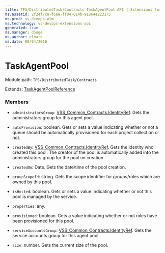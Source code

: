 ```yaml
---
title: TFS/DistributedTask/Contracts TaskAgentPool API | Extensions for Visual Studio Team Services
ms.assetid: 2f24f7ca-f6ae-ff04-014b-91864e223175
ms.prod: vs-devops-alm
ms.technology: vs-devops-extensions-api
generated: true
ms.manager: douge
ms.author: elbatk
ms.date: 08/04/2016
---
```


# TaskAgentPool

Module path: `TFS/DistributedTask/Contracts`

Extends: [TaskAgentPoolReference](../../../TFS/DistributedTask/Contracts/TaskAgentPoolReference.md)

### Members

* `administratorsGroup`: [VSS_Common_Contracts.IdentityRef](../../../VSS/WebApi/Contracts/IdentityRef.md). Gets the administrators group for this agent pool.

* `autoProvision`: boolean. Gets or sets a value indicating whether or not a queue should be automatically provisioned for each project collection or not.

* `createdBy`: [VSS_Common_Contracts.IdentityRef](../../../VSS/WebApi/Contracts/IdentityRef.md). Gets the identity who created this pool. The creator of the pool is automatically added into the administrators group for the pool on creation.

* `createdOn`: Date. Gets the date/time of the pool creation.

* `groupScopeId`: string. Gets the scope identifier for groups/roles which are owned by this pool.

* `isHosted`: boolean. Gets or sets a value indicating whether or not this pool is managed by the service.

* `properties`: any. 

* `provisioned`: boolean. Gets a value indicating whether or not roles have been provisioned for this pool.

* `serviceAccountsGroup`: [VSS_Common_Contracts.IdentityRef](../../../VSS/WebApi/Contracts/IdentityRef.md). Gets the service accounts group for this agent pool.

* `size`: number. Gets the current size of the pool.

